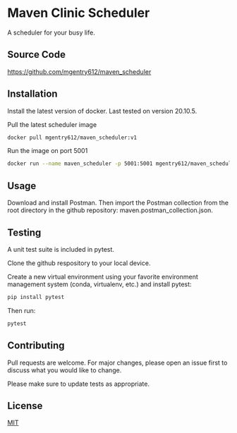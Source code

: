 # Maven Clinic Scheduler

A scheduler for your busy life.


## Source Code
https://github.com/mgentry612/maven_scheduler

## Installation

Install the latest version of docker. Last tested on version 20.10.5.

Pull the latest scheduler image

```bash
docker pull mgentry612/maven_scheduler:v1
```

Run the image on port 5001
```bash
docker run --name maven_scheduler -p 5001:5001 mgentry612/maven_scheduler:v1
```

## Usage
Download and install Postman. Then import the Postman collection from the root directory in the github repository: maven.postman_collection.json.

## Testing
A unit test suite is included in pytest.

Clone the github respository to your local device.

Create a new virtual environment using your favorite environment management system (conda, virtualenv, etc.) and install pytest:
```bash
pip install pytest
```
Then run:
```bash
pytest
```

## Contributing
Pull requests are welcome. For major changes, please open an issue first to discuss what you would like to change.

Please make sure to update tests as appropriate.

## License
[MIT](https://choosealicense.com/licenses/mit/)
